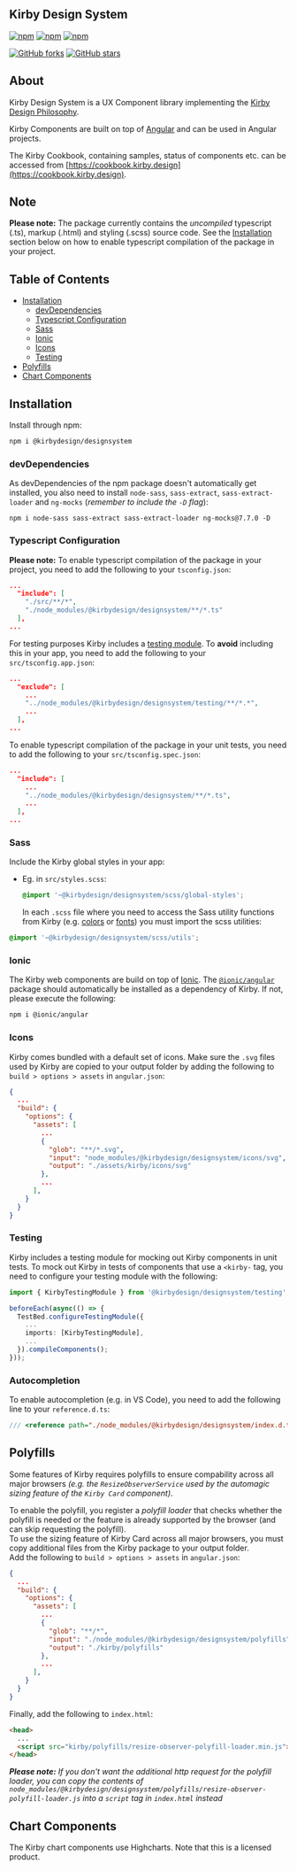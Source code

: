 ## Kirby Design System

<!-- Badges section here. -->
<!-- [![npm](https://img.shields.io/npm/v/@kirbydesign/designsystem/next.svg)][npm-badge-url] -->

[![npm](https://img.shields.io/npm/v/@kirbydesign/designsystem.svg)](https://www.npmjs.com/package/@kirbydesign/designsystem)
[![npm](https://img.shields.io/npm/l/@kirbydesign/designsystem.svg)](https://www.npmjs.com/package/@kirbydesign/designsystem)
[![npm](https://img.shields.io/npm/dm/@kirbydesign/designsystem.svg)](https://www.npmjs.com/package/@kirbydesign/designsystem)

[![GitHub forks](https://img.shields.io/github/forks/kirbydesign/designsystem.svg?style=social&label=Fork)](https://github.com/kirbydesign/designsystem/fork)
[![GitHub stars](https://img.shields.io/github/stars/kirbydesign/designsystem.svg?style=social&label=Star)](https://github.com/kirbydesign/designsystem/stargazers)

## About

Kirby Design System is a UX Component library implementing the [Kirby Design Philosophy](https://kirby.design/).

<!-- Read more at: https://kirby.design -->

Kirby Components are built on top of [Angular](https://angular.io) and can be used in Angular projects.

The Kirby Cookbook, containing samples, status of components etc. can be accessed from [https://cookbook.kirby.design](https://cookbook.kirby.design).

## Note

**Please note:** The package currently contains the _uncompiled_ typescript (.ts), markup (.html) and styling (.scss) source code. See the [Installation](#installation) section below on how to enable typescript compilation of the package in your project.

## Table of Contents

- [Installation](#installation)
  - [devDependencies](#devdependencies)
  - [Typescript Configuration](#typescript-configuration)
  - [Sass](#sass)
  - [Ionic](#ionic)
  - [Icons](#icons)
  - [Testing](#testing)
- [Polyfills](#polyfills)
- [Chart Components](#chart-components)

## Installation

Install through npm:

```bash
npm i @kirbydesign/designsystem
```

### devDependencies

As devDependencies of the npm package doesn't automatically get installed, you also need to install `node-sass`, `sass-extract`, `sass-extract-loader` and `ng-mocks` (_remember to include the `-D` flag_):

```
npm i node-sass sass-extract sass-extract-loader ng-mocks@7.7.0 -D
```

### Typescript Configuration

**Please note:** To enable typescript compilation of the package in your project, you need to add the following to your `tsconfig.json`:

```json
...
  "include": [
    "./src/**/*",
    "./node_modules/@kirbydesign/designsystem/**/*.ts"
  ],
...
```

For testing purposes Kirby includes a [testing module](#testing). To **avoid** including this in your app, you need to add the following to your `src/tsconfig.app.json`:

```json
...
  "exclude": [
    ...
    "../node_modules/@kirbydesign/designsystem/testing/**/*.*",
    ...
  ],
...
```

To enable typescript compilation of the package in your unit tests, you need to add the following to your `src/tsconfig.spec.json`:

```json
...
  "include": [
    ...
    "../node_modules/@kirbydesign/designsystem/**/*.ts",
    ...
  ],
...
```

### Sass

Include the Kirby global styles in your app:

- Eg. in `src/styles.scss`:
  ```css
  @import '~@kirbydesign/designsystem/scss/global-styles';
  ```
  In each `.scss` file where you need to access the Sass utility functions from Kirby (e.g. [colors](https://cookbook.kirby.design/home/showcase/colors) or [fonts](https://cookbook.kirby.design/home/showcase/fonts)) you must import the scss utilities:

```css
@import '~@kirbydesign/designsystem/scss/utils';
```

### Ionic

The Kirby web components are build on top of [Ionic](https://ionicframework.com/docs/components). The [`@ionic/angular`](https://www.npmjs.com/package/@ionic/angular) package should automatically be installed as a dependency of Kirby. If not, please execute the following:

```bash
npm i @ionic/angular
```

### Icons

Kirby comes bundled with a default set of icons. Make sure the `.svg` files used by Kirby are copied to your output folder by adding the following to `build > options > assets` in `angular.json`:

```json
{
  ...
  "build": {
    "options": {
      "assets": [
        ...
        {
          "glob": "**/*.svg",
          "input": "node_modules/@kirbydesign/designsystem/icons/svg",
          "output": "./assets/kirby/icons/svg"
        },
        ...
      ],
    }
  }
}
```

### Testing

Kirby includes a testing module for mocking out Kirby components in unit tests. To mock out Kirby in tests of components that use a `<kirby-` tag, you need to configure your testing module with the following:

```ts
import { KirbyTestingModule } from '@kirbydesign/designsystem/testing';

beforeEach(async(() => {
  TestBed.configureTestingModule({
    ...
    imports: [KirbyTestingModule],
    ...
  }).compileComponents();
}));
```

### Autocompletion

To enable autocompletion (e.g. in VS Code), you need to add the following line to your `reference.d.ts`:

```ts
/// <reference path="./node_modules/@kirbydesign/designsystem/index.d.ts" /> Needed for autocompletion and compilation.
```

## Polyfills

Some features of Kirby requires polyfills to ensure compability across all major browsers _(e.g. the `ResizeObserverService` used by the automagic sizing feature of the `Kirby Card` component)_.

To enable the polyfill, you register a _polyfill loader_ that checks whether the polyfill is needed or the feature is already supported by the browser (and can skip requesting the polyfill).  
To use the sizing feature of Kirby Card across all major browsers, you must copy additional files from the Kirby package to your output folder.  
Add the following to `build > options > assets` in `angular.json`:

```json
{
  ...
  "build": {
    "options": {
      "assets": [
        ...
        {
          "glob": "**/*",
          "input": "./node_modules/@kirbydesign/designsystem/polyfills",
          "output": "./kirby/polyfills"
        },
        ...
      ],
    }
  }
}
```

Finally, add the following to `index.html`:

```html
<head>
  ...
  <script src="kirby/polyfills/resize-observer-polyfill-loader.min.js"></script>
</head>
```

_**Please note:** If you don't want the additional http request for the polyfill loader, you can copy the contents of `node_modules/@kirbydesign/designsystem/polyfills/resize-observer-polyfill-loader.js` into a `script` tag in `index.html` instead_

## Chart Components

The Kirby chart components use Highcharts. Note that this is a licensed product.
